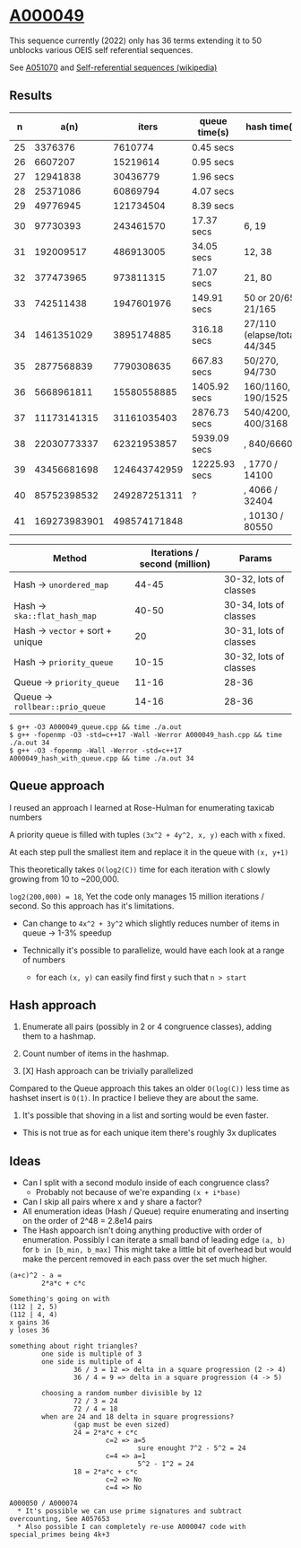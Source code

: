# [A000049](https://oeis.org/A000049)

This sequence currently (2022) only has 36 terms extending it to 50 unblocks various OEIS self referential sequences.

See [A051070](https://oeis.org/A051070) and
[Self-referential sequences (wikipedia)](https://en.wikipedia.org/wiki/On-Line_Encyclopedia_of_Integer_Sequences#Self-referential_sequences)

## Results

| n  | a(n)         | iters         | queue time(s)  | hash time(s) |
|----|--------------|---------------|----------------|--------------|
| 25 | 3376376      | 7610774       | 0.45    secs | |
| 26 | 6607207      | 15219614      | 0.95    secs | |
| 27 | 12941838     | 30436779      | 1.96    secs | |
| 28 | 25371086     | 60869794      | 4.07    secs | |
| 29 | 49776945     | 121734504     | 8.39    secs | |
| 30 | 97730393     | 243461570     | 17.37   secs | 6, 19 |
| 31 | 192009517    | 486913005     | 34.05 secs   | 12, 38 |
| 32 | 377473965    | 973811315     | 71.07 secs   | 21, 80 |
| 33 | 742511438    | 1947601976    | 149.91 secs  | 50 or 20/65, 21/165 |
| 34 | 1461351029   | 3895174885    | 316.18 secs  | 27/110 (elapse/total), 44/345 |
| 35 | 2877568839   | 7790308635    | 667.83 secs  | 50/270, 94/730 |
| 36 | 5668961811   | 15580558885   | 1405.92 secs | 160/1160, 190/1525 |
| 37 | 11173141315  | 31161035403   | 2876.73 secs | 540/4200, 400/3168 |
| 38 | 22030773337  | 62321953857   | 5939.09 secs | , 840/6660 |
| 39 | 43456681698  | 124643742959  | 12225.93 secs | , 1770 / 14100 |
| 40 | 85752398532  | 249287251311  | ?             | , 4066 / 32404 |
| 41 | 169273983901 | 498574171848  |               | , 10130 / 80550 |


| Method | Iterations / second (million) | Params |
|--------|-------------------------------|--------|
| Hash -> `unordered_map`          | 44-45 | 30-32, lots of classes |
| Hash -> `ska::flat_hash_map`     | 40-50 | 30-34, lots of classes |
| Hash -> `vector` + sort + unique | 20    | 30-31, lots of classes |
| Hash -> `priority_queue`         | 10-15 | 30-32, lots of classes |
| Queue -> `priority_queue`        | 11-16 | 28-36 |
| Queue -> `rollbear::prio_queue`  | 14-16 | 28-36 |


```
$ g++ -O3 A000049_queue.cpp && time ./a.out
$ g++ -fopenmp -O3 -std=c++17 -Wall -Werror A000049_hash.cpp && time ./a.out 34
$ g++ -O3 -fopenmp -Wall -Werror -std=c++17 A000049_hash_with_queue.cpp && time ./a.out 34
```


## Queue approach

I reused an approach I learned at Rose-Hulman for enumerating taxicab numbers

A priority queue is filled with tuples `(3x^2 + 4y^2, x, y)` each with `x` fixed.

At each step pull the smallest item and replace it in the queue with `(x, y+1)`

This theoretically takes `O(log2(C))` time for each iteration with `C` slowly growing from 10 to ~200,000.

`log2(200,000) = 18`, Yet the code only manages 15 million iterations / second. So this approach has it's limitations.

* Can change to `4x^2 + 3y^2` which slightly reduces number of items in queue -> 1-3% speedup

* Technically it's possible to parallelize, would have each look at a range of numbers
  * for each `(x, y)` can easily find first `y` such that `n > start`

## Hash approach

1. Enumerate all pairs (possibly in 2 or 4 congruence classes), adding them to a hashmap.
1. Count number of items in the hashmap.

1. [X] Hash approach can be trivially parallelized

Compared to the Queue approach this takes an older `O(log(C))` less time as hashset insert is `O(1)`.
In practice I believe they are about the same.

1. It's possible that shoving in a list and sorting would be even faster.
  * This is not true as for each unique item there's roughly 3x duplicates

## Ideas

* Can I split with a second modulo inside of each congruence class?
  * Probably not because of we're expanding `(x + i*base)`
* Can I skip all pairs where x and y share a factor?
* All enumeration ideas (Hash / Queue) require enumerating and inserting on the order of 2^48 = 2.8e14 pairs
* The Hash appoarch isn't doing anything productive with order of enumeration.
  Possibly I can iterate a small band of leading edge `(a, b)` for `b in [b_min, b_max]`
  This might take a little bit of overhead but would make the percent removed in each pass
  over the set much higher.

```
(a+c)^2 - a =
        2*a*c + c*c

Something's going on with
(112 | 2, 5)
(112 | 4, 4)
x gains 36
y loses 36

something about right triangles?
        one side is multiple of 3
        one side is multiple of 4
                36 / 3 = 12 => delta in a square progression (2 -> 4)
                36 / 4 = 9 => delta in a square progression (4 -> 5)

        choosing a random number divisible by 12
                72 / 3 = 24
                72 / 4 = 18
        when are 24 and 18 delta in square progressions?
                (gap must be even sized)
                24 = 2*a*c + c*c
                        c=2 => a=5
                                sure enought 7^2 - 5^2 = 24
                        c=4 => a=1
                                5^2 - 1^2 = 24
                18 = 2*a*c + c*c
                        c=2 => No
                        c=4 => No

A000050 / A000074
  * It's possible we can use prime signatures and subtract overcounting, See A057653
  * Also possible I can completely re-use A000047 code with special_primes being 4k+3
